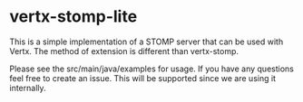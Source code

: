 # vertx-stomp-lite
This is a simple implementation of a STOMP server that can be used with Vertx.
The method of extension is different than vertx-stomp. 


Please see the src/main/java/examples for usage. If you have any questions feel free to create an issue. This will be supported since we are using it internally. 

